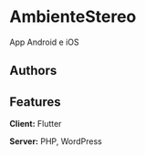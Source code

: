 
# AmbienteStereo
App Android e iOS

## Authors

## Features

**Client:** Flutter

**Server:** PHP, WordPress

